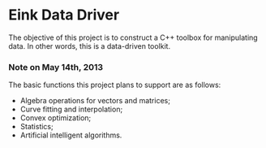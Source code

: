 <h1>Eink Data Driver</h1>

The objective of this project is to construct a C++ toolbox for manipulating data. In other words, this is a data-driven toolkit.

<h3>Note on May 14th, 2013</h3>

The basic functions this project plans to support are as follows:

<ul>
<li>Algebra operations for vectors and matrices;</li>
<li>Curve fitting and interpolation;</li>
<li>Convex optimization;</li>
<li>Statistics;</li>
<li>Artificial intelligent algorithms.</li>
</ul>

